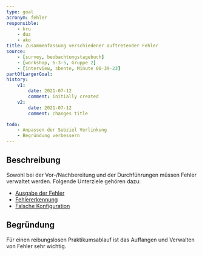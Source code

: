 ```yaml
---
type: goal
acronym: fehler
responsible:
    - kru
    - duz
    - ako
title: Zusammenfassung verschiedener auftretender Fehler
source:
    - [survey, beobachtungstagebuch]
    - [workshop, 6-3-5, Gruppe 2]
    - [interview, sbente, Minute 00-39-23]
partOfLargerGoal: 
history:
    v1:
        date: 2021-07-12
        comment: initially created
    v2:
        date: 2021-07-12
        comment: changes title

todo:
    - Anpassen der Subziel Verlinkung 
    - Begründung verbessern
---
```


## Beschreibung

Sowohl bei der Vor-/Nachbereitung und der Durchführungen müssen Fehler verwaltet werden. Folgende Unterziele gehören dazu: 

* [Ausgabe der Fehler](./fehlerAusgabe.md)
* [Fehlererkennung](./fehlererkennung.md)
* [Falsche Konfiguration](./falscheKonfig.md)


## Begründung

Für einen reibungslosen Praktikumsablauf ist das Auffangen und Verwalten von Fehler sehr wichtig.
